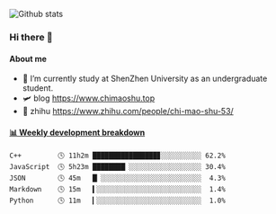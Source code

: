 ![Github stats](https://github-readme-stats.vercel.app/api?username=chimaoshu&show_icons=true&theme=cobalt)

### Hi there 👋

#### About me

- 🏫 I’m currently study at ShenZhen University as an undergraduate student.
- 🛩️ blog  https://www.chimaoshu.top
- 🎯 zhihu https://www.zhihu.com/people/chi-mao-shu-53/

<!-- waka-box start -->
#### <a href="https://gist.github.com/e235103f6d3ace58395a9ff863c34467" target="_blank">📊 Weekly development breakdown</a>
```text
C++         🕓 11h2m ████████████████▊░░░░░░░░░░ 62.2%
JavaScript  🕓 5h23m ████████▏░░░░░░░░░░░░░░░░░░ 30.4%
JSON        🕓 45m   █▏░░░░░░░░░░░░░░░░░░░░░░░░░  4.3%
Markdown    🕓 15m   ▍░░░░░░░░░░░░░░░░░░░░░░░░░░  1.4%
Python      🕓 11m   ▎░░░░░░░░░░░░░░░░░░░░░░░░░░  1.0%
```
<!-- Powered by https://github.com/YouEclipse/waka-box-go . -->
<!-- waka-box end -->
